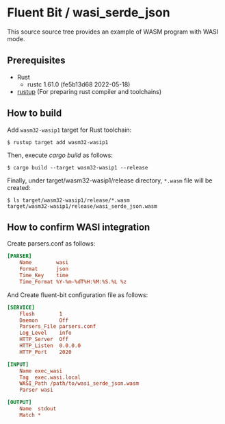 # Fluent Bit / wasi_serde_json

This source source tree provides an example of WASM program with WASI mode.

## Prerequisites

* Rust
  * rustc 1.61.0 (fe5b13d68 2022-05-18)
* [rustup](https://rustup.rs/) (For preparing rust compiler and toolchains)

## How to build

Add `wasm32-wasip1` target for Rust toolchain:

```console
$ rustup target add wasm32-wasip1
```

Then, execute _cargo build_ as follows:

```console
$ cargo build --target wasm32-wasip1 --release
```

Finally, under target/wasm32-wasip1/release directory, `*.wasm` file will be created:

```console
$ ls target/wasm32-wasip1/release/*.wasm
target/wasm32-wasip1/release/wasi_serde_json.wasm
```

## How to confirm WASI integration

Create parsers.conf as follows:

```ini
[PARSER]
    Name        wasi
    Format      json
    Time_Key    time
    Time_Format %Y-%m-%dT%H:%M:%S.%L %z
```

And Create fluent-bit configuration file as follows:

```ini
[SERVICE]
    Flush        1
    Daemon       Off
    Parsers_File parsers.conf
    Log_Level    info
    HTTP_Server  Off
    HTTP_Listen  0.0.0.0
    HTTP_Port    2020

[INPUT]
    Name exec_wasi
    Tag  exec.wasi.local
    WASI_Path /path/to/wasi_serde_json.wasm
    Parser wasi

[OUTPUT]
    Name  stdout
    Match *
```
